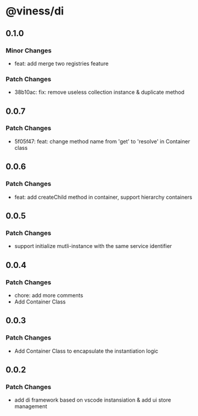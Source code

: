 # @viness/di

## 0.1.0

### Minor Changes

- feat: add merge two registries feature

### Patch Changes

- 38b10ac: fix: remove useless collection instance & duplicate method

## 0.0.7

### Patch Changes

- 5f05f47: feat: change method name from 'get' to 'resolve' in Container class

## 0.0.6

### Patch Changes

- feat: add createChild method in container, support hierarchy containers

## 0.0.5

### Patch Changes

- support initialize mutli-instance with the same service identifier

## 0.0.4

### Patch Changes

- chore: add more comments
- Add Container Class

## 0.0.3

### Patch Changes

- Add Container Class to encapsulate the instantiation logic

## 0.0.2

### Patch Changes

- add di framework based on vscode instansiation & add ui store management
